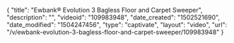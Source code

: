 {
    "title": "Ewbank&reg; Evolution 3 Bagless Floor and Carpet Sweeper",
    "description": "",
    "videoid": "109983948",
    "date_created": "1502521690",
    "date_modified": "1504247456",
    "type": "captivate",
    "layout": "video",
    "url": "\/v\/ewbank-evolution-3-bagless-floor-and-carpet-sweeper\/109983948"
}